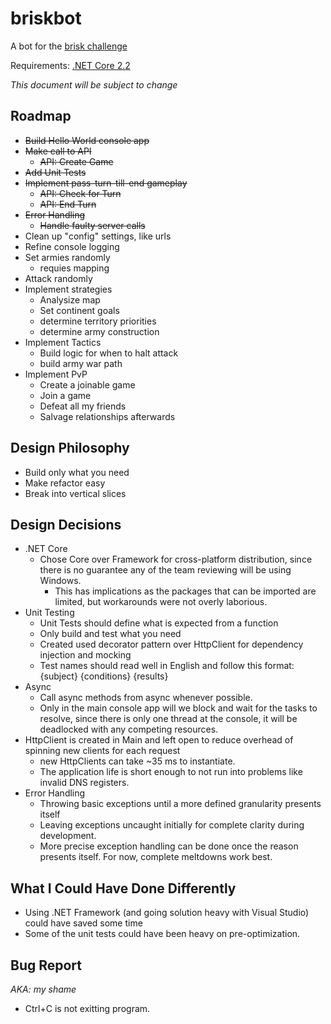 # briskbot
A bot for the [brisk challenge](http://www.briskchallenge.com)

Requirements: [.NET Core 2.2](https://dotnet.microsoft.com/download/dotnet-core/2.2)

*This document will be subject to change*

## Roadmap
* ~~Build Hello World console app~~
* ~~Make call to API~~
  * ~~API: Create Game~~
* ~~Add Unit Tests~~
* ~~Implement pass-turn-till-end gameplay~~
  * ~~API: Check for Turn~~
  * ~~API: End Turn~~
* ~~Error Handling~~
  * ~~Handle faulty server calls~~
* Clean up "config" settings, like urls
* Refine console logging
* Set armies randomly
  * requies mapping
* Attack randomly
* Implement strategies
  * Analysize map
  * Set continent goals
  * determine territory priorities
  * determine army construction
* Implement Tactics
  * Build logic for when to halt attack
  * build army war path
* Implement PvP
  * Create a joinable game
  * Join a game
  * Defeat all my friends
  * Salvage relationships afterwards

## Design Philosophy
* Build only what you need
* Make refactor easy
* Break into vertical slices

## Design Decisions
* .NET Core
  * Chose Core over Framework for cross-platform distribution, since there is no guarantee any of the team reviewing will be using Windows.
    * This has implications as the packages that can be imported are limited, but workarounds were not overly laborious.
* Unit Testing
  * Unit Tests should define what is expected from a function
  * Only build and test what you need
  * Created used decorator pattern over HttpClient for dependency injection and mocking
  * Test names should read well in English and follow this format: {subject} {conditions} {results}
* Async
  * Call async methods from async whenever possible.
  * Only in the main console app will we block and wait for the tasks to resolve, since there is only one thread at the console, it will be deadlocked with any competing resources.
* HttpClient is created in Main and left open to reduce overhead of spinning new clients for each request
  * new HttpClients can take ~35 ms to instantiate.
  * The application life is short enough to not run into problems like invalid DNS registers.
* Error Handling
  * Throwing basic exceptions until a more defined granularity presents itself
  * Leaving exceptions uncaught initially for complete clarity during development.
  * More precise exception handling can be done once the reason presents itself. For now, complete meltdowns work best.

## What I Could Have Done Differently
* Using .NET Framework (and going solution heavy with Visual Studio) could have saved some time
* Some of the unit tests could have been heavy on pre-optimization.

## Bug Report
*AKA: my shame*
* Ctrl+C is not exitting program.